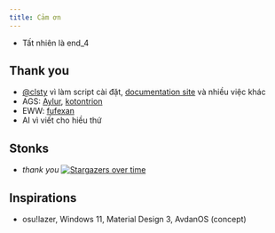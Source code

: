 ```yaml
---
title: Cảm ơn
---
```

 - Tất nhiên là end_4

## Thank you
 - [@clsty](https://github.com/clsty) vì làm script cài đặt, [documentation site](https://github.com/end-4/dots-hyprland-wiki) và nhiều việc khác
 - AGS: [Aylur](https://github.com/Aylur/dotfiles), [kotontrion](https://github.com/kotontrion/dotfiles)
 - EWW: [fufexan](https://github.com/fufexan/dotfiles)
 - AI vì viết cho hiều thứ

## Stonks
- _thank you_
[![Stargazers over time](https://starchart.cc/end-4/dots-hyprland.svg?background=%230d1117&axis=%23e6edf3&line=%234759e7)](https://starchart.cc/end-4/dots-hyprland)


## Inspirations
 - osu!lazer, Windows 11, Material Design 3, AvdanOS (concept)
